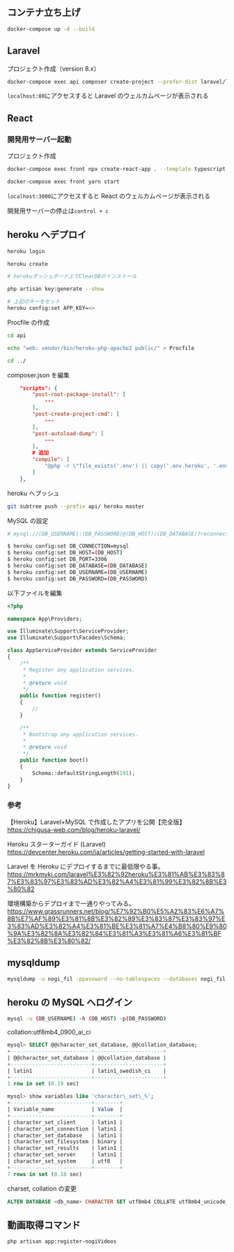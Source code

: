 ## コンテナ立ち上げ

```sh
docker-compose up -d --build
```

## Laravel

プロジェクト作成（version 8.x）

```sh
docker-compose exec api composer create-project --prefer-dist laravel/laravel sample "8.*"
```

`localhost:80`にアクセスすると Laravel のウェルカムページが表示される

## React

### 開発用サーバー起動

プロジェクト作成

```sh
docker-compose exec front npx create-react-app . --template typescript
```

```sh
docker-compose exec front yarn start
```

`localhost:3000`にアクセスすると React のウェルカムページが表示される

開発用サーバーの停止は`control + c`

## heroku へデプロイ

```sh
heroku login

heroku create

# herokuダッシュボード上でClearDBのインストール

php artisan key:generate --show

# 上記のキーをセット
heroku config:set APP_KEY=<>
```

Procfile の作成

```sh
cd api

echo "web: vendor/bin/heroku-php-apache2 public/" > Procfile

cd ../
```

composer.json を編集

```json
    "scripts": {
        "post-root-package-install": [
            ---
        ],
        "post-create-project-cmd": [
            ---
        ],
        "post-autoload-dump": [
            ---
        ],
        # 追加
        "compile": [
            "@php -r \"file_exists('.env') || copy('.env.heroku', '.env');\""
        ]
    },
```

heroku へプッシュ

```sh
git subtree push --prefix api/ heroku master
```

MySQL の設定

```sh
# mysql://(DB_USERNAME):(DB_PASSWORD)@(DB_HOST)/(DB_DATABASE)?reconnect=true

$ heroku config:set DB_CONNECTION=mysql
$ heroku config:set DB_HOST=(DB_HOST)
$ heroku config:set DB_PORT=3306
$ heroku config:set DB_DATABASE=(DB_DATABASE)
$ heroku config:set DB_USERNAME=(DB_USERNAME)
$ heroku config:set DB_PASSWORD=(DB_PASSWORD)
```

以下ファイルを編集

```php
<?php

namespace App\Providers;

use Illuminate\Support\ServiceProvider;
use Illuminate\Support\Facades\Schema;

class AppServiceProvider extends ServiceProvider
{
    /**
     * Register any application services.
     *
     * @return void
     */
    public function register()
    {
        //
    }

    /**
     * Bootstrap any application services.
     *
     * @return void
     */
    public function boot()
    {
        Schema::defaultStringLength(191);
    }
}
```

### 参考

【Heroku】Laravel+MySQL で作成したアプリを公開【完全版】  
https://chigusa-web.com/blog/heroku-laravel/

Heroku スターターガイド (Laravel)  
https://devcenter.heroku.com/ja/articles/getting-started-with-laravel

Laravel を Heroku にデプロイするまでに最低限やる事。  
https://mrkmyki.com/laravel%E3%82%92heroku%E3%81%AB%E3%83%87%E3%83%97%E3%83%AD%E3%82%A4%E3%81%99%E3%82%8B%E3%80%82

環境構築からデプロイまで一通りやってみる。  
https://www.grassrunners.net/blog/%E7%92%B0%E5%A2%83%E6%A7%8B%E7%AF%89%E3%81%8B%E3%82%89%E3%83%87%E3%83%97%E3%83%AD%E3%82%A4%E3%81%BE%E3%81%A7%E4%B8%80%E9%80%9A%E3%82%8A%E3%82%84%E3%81%A3%E3%81%A6%E3%81%BF%E3%82%8B%E3%80%82/

## mysqldump

```sh
mysqldump -u nogi_fil -ppassword --no-tablespaces --databases nogi_fil > dump.sql
```

## heroku の MySQL へログイン

```sh
mysql -u (DB_USERNAME) -h (DB_HOST) -p(DB_PASSWORD)
```

collation:utf8mb4_0900_ai_ci

```sql
mysql> SELECT @@character_set_database, @@collation_database;
+--------------------------+----------------------+
| @@character_set_database | @@collation_database |
+--------------------------+----------------------+
| latin1                   | latin1_swedish_ci    |
+--------------------------+----------------------+
1 row in set (0.19 sec)

mysql> show variables like 'character\_set\_%';
+--------------------------+--------+
| Variable_name            | Value  |
+--------------------------+--------+
| character_set_client     | latin1 |
| character_set_connection | latin1 |
| character_set_database   | latin1 |
| character_set_filesystem | binary |
| character_set_results    | latin1 |
| character_set_server     | latin1 |
| character_set_system     | utf8   |
+--------------------------+--------+
7 rows in set (0.18 sec)
```

charset, collation の変更

```sql
ALTER DATABASE <db_name> CHARACTER SET utf8mb4 COLLATE utf8mb4_unicode_ci;
```

## 動画取得コマンド

```sh
php artisan app:register-nogiVideos
```
